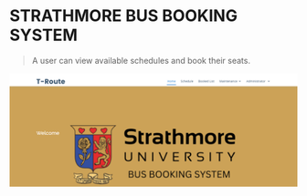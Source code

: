 # STRATHMORE BUS BOOKING SYSTEM

> A user can view available schedules and book their seats.

![Homepage](home-img.png)